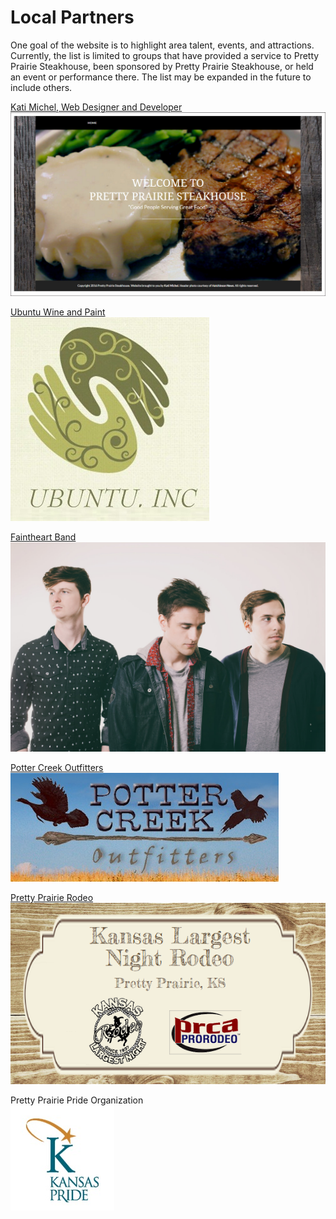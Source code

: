# Local Partners

One goal of the website is to highlight area talent, events, and attractions. Currently, the list is limited to groups that have provided a service to Pretty Prairie Steakhouse, been sponsored by Pretty Prairie Steakhouse, or held an event or performance there. The list may be expanded in the future to include others. 

[Kati Michel, Web Designer and Developer](http://katherinemichel.github.io)
![](small-desktop-black-theme-boxed-and-white-border.jpg)

[Ubuntu Wine and Paint](https://www.facebook.com/FullCircleThriftStore)<br>
![](ubuntu.jpg)

[Faintheart Band](http://wearefaintheart.com)<br>
![](faintheart-band.jpg)

[Potter Creek Outfitters](https://www.facebook.com/Potter-Creek-Outfitters-163247213738369)<br>
![](potter-creek-outfitters.jpg)

[Pretty Prairie Rodeo](http://www.pprodeo.com)<br>
![](pretty-prairie-rodeo-edited.jpg)

Pretty Prairie Pride Organization<br>
![](kansas-pride.jpg)





